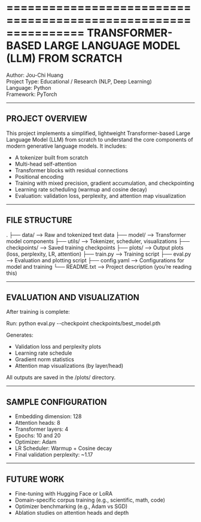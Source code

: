 ===============================================================
TRANSFORMER-BASED LARGE LANGUAGE MODEL (LLM) FROM SCRATCH
===============================================================

Author: Jou-Chi Huang  
Project Type: Educational / Research (NLP, Deep Learning)  
Language: Python  
Framework: PyTorch  

---------------------------------------------------------------
PROJECT OVERVIEW
---------------------------------------------------------------

This project implements a simplified, lightweight Transformer-based 
Large Language Model (LLM) from scratch to understand the core components 
of modern generative language models. It includes:

- A tokenizer built from scratch
- Multi-head self-attention
- Transformer blocks with residual connections
- Positional encoding
- Training with mixed precision, gradient accumulation, and checkpointing
- Learning rate scheduling (warmup and cosine decay)
- Evaluation: validation loss, perplexity, and attention map visualization

---------------------------------------------------------------
FILE STRUCTURE
---------------------------------------------------------------

.
├── data/                  --> Raw and tokenized text data
├── model/                 --> Transformer model components
├── utils/                 --> Tokenizer, scheduler, visualizations
├── checkpoints/           --> Saved training checkpoints
├── plots/                 --> Output plots (loss, perplexity, LR, attention)
├── train.py               --> Training script
├── eval.py                --> Evaluation and plotting script
├── config.yaml            --> Configurations for model and training
└── README.txt             --> Project description (you’re reading this)

---------------------------------------------------------------
EVALUATION AND VISUALIZATION
---------------------------------------------------------------

After training is complete:

Run:
   python eval.py --checkpoint checkpoints/best_model.pth

Generates:
- Validation loss and perplexity plots
- Learning rate schedule
- Gradient norm statistics
- Attention map visualizations (by layer/head)

All outputs are saved in the /plots/ directory.

---------------------------------------------------------------
SAMPLE CONFIGURATION
---------------------------------------------------------------

- Embedding dimension: 128
- Attention heads: 8
- Transformer layers: 4
- Epochs: 10 and 20
- Optimizer: Adam
- LR Scheduler: Warmup + Cosine decay
- Final validation perplexity: ~1.17

---------------------------------------------------------------
FUTURE WORK
---------------------------------------------------------------

- Fine-tuning with Hugging Face or LoRA
- Domain-specific corpus training (e.g., scientific, math, code)
- Optimizer benchmarking (e.g., Adam vs SGD)
- Ablation studies on attention heads and depth
